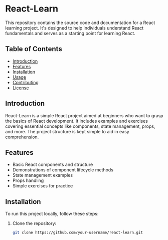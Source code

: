 # React-Learn

This repository contains the source code and documentation for a React learning project. It's designed to help individuals understand React fundamentals and serves as a starting point for learning React.

## Table of Contents

- [Introduction](#introduction)
- [Features](#features)
- [Installation](#installation)
- [Usage](#usage)
- [Contributing](#contributing)
- [License](#license)

## Introduction

React-Learn is a simple React project aimed at beginners who want to grasp the basics of React development. It includes examples and exercises covering essential concepts like components, state management, props, and more. The project structure is kept simple to aid in easy comprehension.

## Features

- Basic React components and structure
- Demonstrations of component lifecycle methods
- State management examples
- Props handling
- Simple exercises for practice

## Installation

To run this project locally, follow these steps:

1. Clone the repository:

   ```bash
   git clone https://github.com/your-username/react-learn.git
